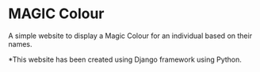 # MAGIC Colour
A simple website to display a Magic Colour for an individual based on their names.

*This website has been created using  Django framework using Python.
